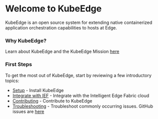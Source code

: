 # Welcome to KubeEdge

KubeEdge is an open source system for extending native containerized application orchestration capabilities to hosts at Edge.

### Why KubeEdge?
Learn about KubeEdge and the KubeEdge Mission [here](../modules/kubeedge.md)  

### First Steps  
To get the most out of KubeEdge, start by reviewing a few introductory topics:  
- [Setup](../setup/setup.md) - Install KubeEdge  
- [Integrate with IEF](../guides/try_kubeedge_with_ief.md) - Integrate with the Intelligent Edge Fabric cloud  
- [Contributing](contribute.md) - Contribute to KubeEdge  
- [Troubleshooting](../troubleshooting/troubleshooting.md) - Troubleshoot commonly occurring issues. GitHub issues are [here](https://github.com/kubeedge/kubeedge/issues)  
